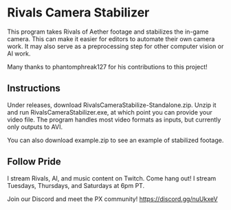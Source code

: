 # Rivals Camera Stabilizer

This program takes Rivals of Aether footage and stabilizes the in-game camera. This can make it easier for editors to automate their own camera work. It may also serve as a preprocessing step for other computer vision or AI work. 

Many thanks to phantomphreak127 for his contributions to this project!

## Instructions

Under releases, download RivalsCameraStabilize-Standalone.zip. Unzip it and run RivalsCameraStabilizer.exe, at which point you can provide your video file. The program handles most video formats as inputs, but currently only outputs to AVI.

You can also download example.zip to see an example of stabilized footage.

## Follow Pride

I stream Rivals, AI, and music content on Twitch. Come hang out! I stream Tuesdays, Thursdays, and Saturdays at 6pm PT.

Join our Discord and meet the PX community! https://discord.gg/nuUkxeV
